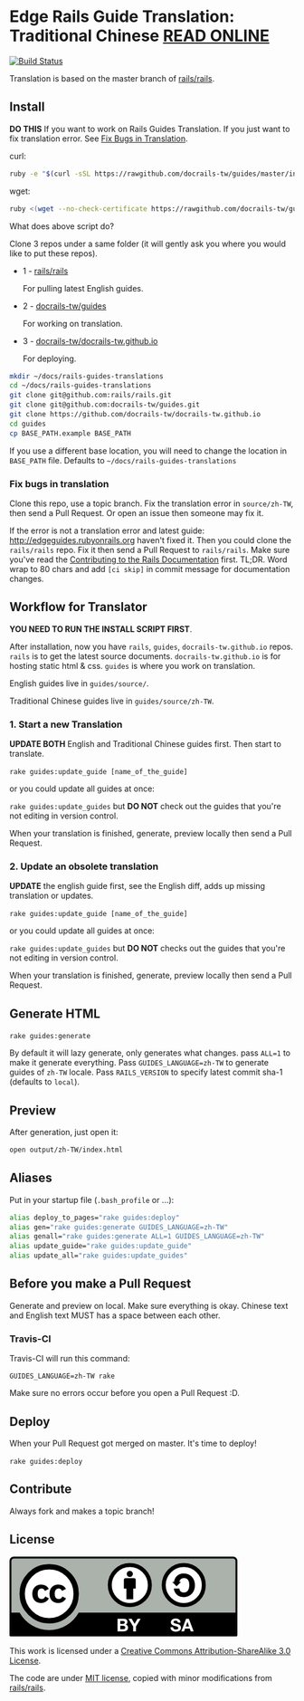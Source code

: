 # Edge Rails Guide Translation: Traditional Chinese [READ ONLINE](http://docrails-tw.github.io)

[![Build Status](https://travis-ci.org/docrails-tw/guides.svg?branch=master)](https://travis-ci.org/docrails-tw/guides)

Translation is based on the master branch of [rails/rails](https://github.com/rails/rails).

## Install

**DO THIS** If you want to work on Rails Guides Translation. If you just want to fix translation error. See [Fix Bugs in Translation](#fix-bugs-in-translation).

curl:

```sh
ruby -e "$(curl -sSL https://rawgithub.com/docrails-tw/guides/master/install.rb)"
```

wget:

```sh
ruby <(wget --no-check-certificate https://rawgithub.com/docrails-tw/guides/master/install.rb -O -)
```

What does above script do?

Clone 3 repos under a same folder (it will gently ask you where you would like to put these repos).

* 1 - [rails/rails][rails]

  For pulling latest English guides.

* 2 - [docrails-tw/guides](https://github.com/docrails-tw/guides)

  For working on translation.

* 3 - [docrails-tw/docrails-tw.github.io](https://github.com/docrails-tw/docrails-tw.github.io)

  For deploying.

```sh
mkdir ~/docs/rails-guides-translations
cd ~/docs/rails-guides-translations
git clone git@github.com:rails/rails.git
git clone git@github.com:docrails-tw/guides.git
git clone https://github.com/docrails-tw/docrails-tw.github.io
cd guides
cp BASE_PATH.example BASE_PATH
```

If you use a different base location, you will need to change the location in `BASE_PATH` file. Defaults to `~/docs/rails-guides-translations`

### Fix bugs in translation

Clone this repo, use a topic branch. Fix the translation error in `source/zh-TW`, then send a Pull Request. Or open an issue then someone may fix it.

If the error is not a translation error and latest guide: http://edgeguides.rubyonrails.org haven't fixed it. Then you could clone the `rails/rails` repo. Fix it then send a Pull Request to `rails/rails`. Make sure you've read the [Contributing to the Rails Documentation](http://edgeguides.rubyonrails.org/contributing_to_ruby_on_rails.html#contributing-to-the-rails-documentation) first. TL;DR. Word wrap to 80 chars and add `[ci skip]` in commit message for documentation changes.

## Workflow for Translator

**YOU NEED TO RUN THE INSTALL SCRIPT FIRST**.

After installation, now you have `rails`, `guides`, `docrails-tw.github.io` repos. `rails` is to get the latest source documents. `docrails-tw.github.io` is for hosting static html & css. `guides` is where you work on translation.

English guides live in `guides/source/`.

Traditional Chinese guides live in `guides/source/zh-TW`.

### 1. Start a new Translation

**UPDATE BOTH** English and Traditional Chinese guides first. Then start to translate.

`rake guides:update_guide [name_of_the_guide]`

or you could update all guides at once:

`rake guides:update_guides` but **DO NOT** check out the guides that you're not editing in version control.

When your translation is finished, generate, preview locally then send a Pull Request.

### 2. Update an obsolete translation

**UPDATE** the english guide first, see the English diff, adds up missing translation or updates.

`rake guides:update_guide [name_of_the_guide]`

or you could update all guides at once:

`rake guides:update_guides` but **DO NOT** checks out the guides that you're not editing in version control.

When your translation is finished, generate, preview locally then send a Pull Request.

## Generate HTML

`rake guides:generate`

By default it will lazy generate, only generates what changes. pass `ALL=1` to make it generate everything. Pass `GUIDES_LANGUAGE=zh-TW` to generate guides of `zh-TW` locale. Pass `RAILS_VERSION` to specify latest commit sha-1 (defaults to `local`).

## Preview

After generation, just open it:

```sh
open output/zh-TW/index.html
```

## Aliases

Put in your startup file (`.bash_profile` or ...):

```bash
alias deploy_to_pages="rake guides:deploy"
alias gen="rake guides:generate GUIDES_LANGUAGE=zh-TW"
alias genall="rake guides:generate ALL=1 GUIDES_LANGUAGE=zh-TW"
alias update_guide="rake guides:update_guide"
alias update_all="rake guides:update_guides"
```

## Before you make a Pull Request

Generate and preview on local. Make sure everything is okay. Chinese text and English text MUST has a space between each other.

### Travis-CI

Travis-CI will run this command:

```
GUIDES_LANGUAGE=zh-TW rake
```

Make sure no errors occur before you open a Pull Request :D.

## Deploy

When your Pull Request got merged on master. It's time to deploy!

`rake guides:deploy`

## Contribute

Always fork and makes a topic branch!

## License

![CC-BY-SA](CC-BY-SA.png)

This work is licensed under a [Creative Commons Attribution-ShareAlike 3.0 License](http://creativecommons.org/licenses/by-sa/3.0/).

The code are under [MIT license](http://opensource.org/licenses/MIT), copied with minor modifications from [rails/rails][rails].

[rails]: https://github.com/rails/rails